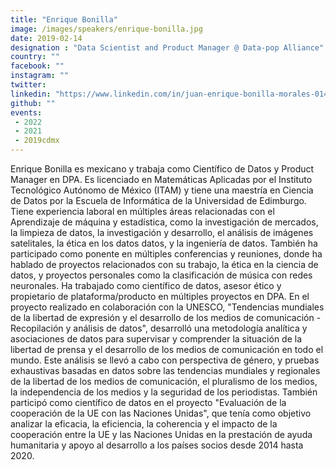 ```yaml
---
title: "Enrique Bonilla"
image: /images/speakers/enrique-bonilla.jpg
date: 2019-02-14
designation : "Data Scientist and Product Manager @ Data-pop Alliance"
country: ""
facebook: ""
instagram: ""
twitter: 
linkedin: "https://www.linkedin.com/in/juan-enrique-bonilla-morales-014854149/"
github: ""
events:
 - 2022
 - 2021
 - 2019cdmx
---
```

Enrique Bonilla es mexicano y trabaja como Científico de Datos y Product Manager en DPA. Es licenciado en Matemáticas Aplicadas por el Instituto Tecnológico Autónomo de México (ITAM) y tiene una maestría en Ciencia de Datos por la Escuela de Informática de la Universidad de Edimburgo. Tiene experiencia laboral en múltiples áreas relacionadas con el Aprendizaje de máquina y estadística, como la investigación de mercados, la limpieza de datos, la investigación y desarrollo, el análisis de imágenes satelitales, la ética en los datos datos, y la ingeniería de datos. También ha participado como ponente en múltiples conferencias y reuniones, donde ha hablado de proyectos relacionados con su trabajo, la ética en la ciencia de datos, y proyectos personales como la clasificación de música con redes neuronales. Ha trabajado como científico de datos, asesor ético y propietario de plataforma/producto en múltiples proyectos en DPA. En el proyecto realizado en colaboración con la UNESCO, "Tendencias mundiales de la libertad de expresión y el desarrollo de los medios de comunicación - Recopilación y análisis de datos", desarrolló una metodología analítica y asociaciones de datos para supervisar y comprender la situación de la libertad de prensa y el desarrollo de los medios de comunicación en todo el mundo. Este análisis se llevó a cabo con perspectiva de género, y pruebas exhaustivas basadas en datos sobre las tendencias mundiales y regionales de la libertad de los medios de comunicación, el pluralismo de los medios, la independencia de los medios y la seguridad de los periodistas. También participó como científico de datos en el proyecto "Evaluación de la cooperación de la UE con las Naciones Unidas", que tenía como objetivo analizar la eficacia, la eficiencia, la coherencia y el impacto de la cooperación entre la UE y las Naciones Unidas en la prestación de ayuda humanitaria y apoyo al desarrollo a los países socios desde 2014 hasta 2020.